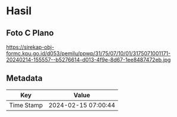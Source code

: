 # Hasil

## Foto C Plano

https://sirekap-obj-formc.kpu.go.id/d053/pemilu/ppwp/31/75/07/10/01/3175071001171-20240214-155557--b5276614-d013-4f9e-8d67-1ee8487472eb.jpg


## Metadata

| Key        | Value               |
| ---------- | ------------------- |
| Time Stamp | 2024-02-15 07:00:44 |



